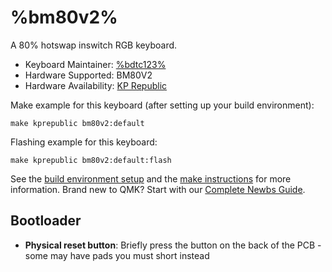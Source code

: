 # %bm80v2%  

A 80% hotswap inswitch RGB keyboard.

* Keyboard Maintainer: [%bdtc123%](https://github.com/bdtc123)
* Hardware Supported: BM80V2
* Hardware Availability: [KP Republic](https://kprepublic.com/products/bm80rgb-bm80-rgb-80-hot-swappable-custom-mechanical-keyboard-pcb-programmed-qmk-via-firmware-full-rgb-switch-underglow-type-c?_pos=7&_sid=767c48383&_ss=r)

Make example for this keyboard (after setting up your build environment):

    make kprepublic bm80v2:default

Flashing example for this keyboard:

    make kprepublic bm80v2:default:flash

See the [build environment setup](https://docs.qmk.fm/#/getting_started_build_tools) and the [make instructions](https://docs.qmk.fm/#/getting_started_make_guide) for more information. Brand new to QMK? Start with our [Complete Newbs Guide](https://docs.qmk.fm/#/newbs).

## Bootloader
* **Physical reset button**: Briefly press the button on the back of the PCB - some may have pads you must short instead
